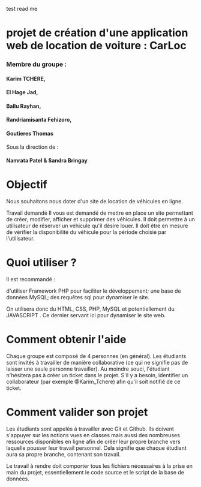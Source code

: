 test read me
# projet de création d'une application web de location de voiture : CarLoc

### Membre du groupe :
#### Karim TCHERE,
#### El Hage Jad, 
#### Ballu Rayhan,  
#### Randriamisanta Fehizoro, 
#### Goutieres Thomas

Sous la direction de :
#### Namrata Patel & Sandra Bringay

# Objectif
Nous souhaitons nous doter d'un site de location de véhicules en ligne.

Travail demandé
Il vous est demandé de mettre en place un site permettant de créer, modifier, afficher et supprimer des véhicules. Il doit permettre à un utilisateur de réserver un véhicule qu'il désire louer. Il doit être en mesure de vérifier la disponibilité du véhicule pour la période choisie par l'utilisateur.

# Quoi utiliser ?
Il est recommandé :

d'utiliser Framework PHP pour faciliter le développement;
une base de données MySQL;
des requêtes sql pour dynamiser le site.

On utilisera donc du HTML, CSS, PHP, MySQL et potentiellement du JAVASCRIPT . Ce dernier servant ici pour dynamiser le site web.

# Comment obtenir l'aide
Chaque groupe est composé de 4 personnes (en général). Les étudiants sont invités à travailler de manière collaborative (ce qui ne signifie pas de laisser une seule personne travailler). Au moindre souci, l'étudiant n'hésitera pas à créer un ticket dans le projet. S'il y a besoin, identifier un collaborateur (par exemple @Karim_Tchere) afin qu'il soit notifié de ce ticket.

# Comment valider son projet
Les étudiants sont appelés à travailler avec Git et Github. Ils doivent s'appuyer sur les notions vues en classes mais aussi des nombreuses ressources disponibles en ligne afin de créer leur propre branche vers laquelle pousser leur travail personnel. Cela signifie que chaque étudiant aura sa propre branche, contenant son travail.

Le travail à rendre doit comporter tous les fichiers nécessaires à la prise en main du projet, essentiellement le code source et le script de la base de données.
